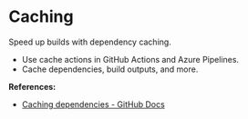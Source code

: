 # Caching

Speed up builds with dependency caching.

- Use cache actions in GitHub Actions and Azure Pipelines.
- Cache dependencies, build outputs, and more.

**References:**
- [Caching dependencies - GitHub Docs](https://docs.github.com/en/actions/using-workflows/caching-dependencies-to-speed-up-workflows)
